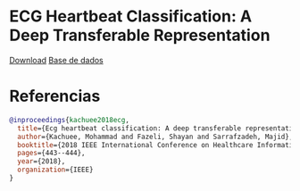 # ECG Heartbeat Classification: A Deep Transferable Representation

[Download](https://sci-hub.se/10.1109/ichi.2018.00092)
[Base de dados](https://www.physionet.org/content/ptbdb/1.0.0/)

# Referencias
```bibtex
@inproceedings{kachuee2018ecg,
  title={Ecg heartbeat classification: A deep transferable representation},
  author={Kachuee, Mohammad and Fazeli, Shayan and Sarrafzadeh, Majid},
  booktitle={2018 IEEE International Conference on Healthcare Informatics (ICHI)},
  pages={443--444},
  year={2018},
  organization={IEEE}
}
```